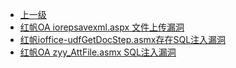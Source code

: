 * [上一级](docs/wy876_poc/)
* [红帆OA iorepsavexml.aspx 文件上传漏洞](docs/wy876_poc/%E7%BA%A2%E5%B8%86OA/%E7%BA%A2%E5%B8%86OA%20iorepsavexml.aspx%20%E6%96%87%E4%BB%B6%E4%B8%8A%E4%BC%A0%E6%BC%8F%E6%B4%9E.md)
* [红帆ioffice-udfGetDocStep.asmx存在SQL注入漏洞](docs/wy876_poc/%E7%BA%A2%E5%B8%86OA/%E7%BA%A2%E5%B8%86ioffice-udfGetDocStep.asmx%E5%AD%98%E5%9C%A8SQL%E6%B3%A8%E5%85%A5%E6%BC%8F%E6%B4%9E.md)
* [红帆OA zyy_AttFile.asmx SQL注入漏洞](docs/wy876_poc/%E7%BA%A2%E5%B8%86OA/%E7%BA%A2%E5%B8%86OA%20zyy_AttFile.asmx%20SQL%E6%B3%A8%E5%85%A5%E6%BC%8F%E6%B4%9E.md)
